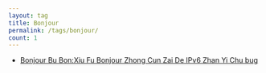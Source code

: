```yaml
---
layout: tag
title: Bonjour
permalink: /tags/bonjour/
count: 1
---
```


- [Bonjour Bu  Bon:Xiu Fu  Bonjour Zhong Cun Zai De  IPv6 Zhan Yi Chu  bug](https://universesaurora.top/2024/09/29/bonjour_fix/)
